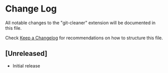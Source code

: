 # Change Log

All notable changes to the "git-cleaner" extension will be documented in this file.

Check [Keep a Changelog](http://keepachangelog.com/) for recommendations on how to structure this file.

## [Unreleased]

- Initial release